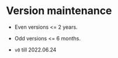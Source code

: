 # Version maintenance

- Even versions <= 2 years.
- Odd versions <= 6 months.

- `v0` till 2022.06.24

